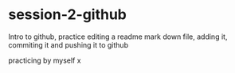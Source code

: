 # session-2-github
Intro to github, practice editing a readme mark down file, adding it, commiting it and pushing it to github


practicing by myself x 